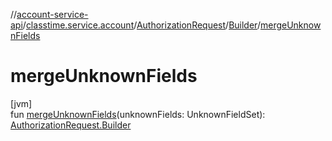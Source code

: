 //[account-service-api](../../../../index.md)/[classtime.service.account](../../index.md)/[AuthorizationRequest](../index.md)/[Builder](index.md)/[mergeUnknownFields](merge-unknown-fields.md)

# mergeUnknownFields

[jvm]\
fun [mergeUnknownFields](merge-unknown-fields.md)(unknownFields: UnknownFieldSet): [AuthorizationRequest.Builder](index.md)
